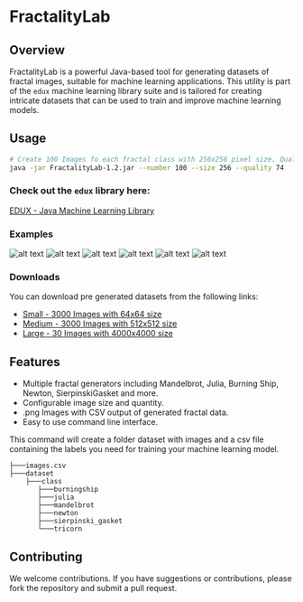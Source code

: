 # FractalityLab

## Overview
FractalityLab is a powerful Java-based tool for generating datasets of fractal images, suitable for machine learning applications. This utility is part of the `edux` machine learning library suite and is tailored for creating intricate datasets that can be used to train and improve machine learning models.

## Usage
```bash
# Create 100 Images fo each fractal class with 256x256 pixel size. Quality 76 (100 is perfect, 0 is worst)
java -jar FractalityLab-1.2.jar --number 100 --size 256 --quality 74
```

### Check out the `edux` library here:
[EDUX - Java Machine Learning Library](https://github.com/Samyssmile/edux)

### Examples
![alt text](https://hc-linux.eu/edux/0a7cdc9f-f3e7-4d7f-9238-ff7d1a487a78.png)
![alt text](https://hc-linux.eu/edux/0ae58db5-a749-4416-b623-aadfb4f62c22.png)
![alt text](https://hc-linux.eu/edux/0b69dff9-68fd-4ff2-bea4-810a452b71cc.png)
![alt text](https://hc-linux.eu/edux/2d483ca2-3579-428e-8dcc-3034208a801c.png)
![alt text](https://hc-linux.eu/edux/9b529a2f-5e63-4dd9-939c-12a09dec41e4.png)
![alt text](https://hc-linux.eu/edux/e4c215af-3f02-4250-b1af-7d23b52dc15f.png)

### Downloads
You can download pre generated datasets from the following links:

- [Small - 3000 Images with 64x64 size](https://hc-linux.eu/edux/fractality-S.zip)
- [Medium - 3000 Images with 512x512 size](https://hc-linux.eu/edux/fractality-L.zip)
- [Large - 30 Images with 4000x4000 size](https://hc-linux.eu/edux/fractality-XL.zip)

## Features
- Multiple fractal generators including Mandelbrot, Julia, Burning Ship, Newton, SierpinskiGasket and more.
- Configurable image size and quantity.
- .png Images with CSV output of generated fractal data.
- Easy to use command line interface.


This command will create a folder dataset with images and a csv file containing the labels you need for training your machine learning model.
```
├───images.csv
├───dataset
    ├───class
       ├───burningship
       ├───julia
       ├───mandelbrot
       ├───newton
       ├───sierpinski_gasket
       └───tricorn
```



## Contributing
We welcome contributions. If you have suggestions or contributions, please fork the repository and submit a pull request.
